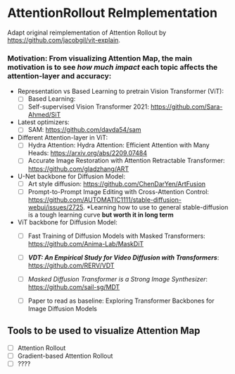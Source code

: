 # AttentionRollout ReImplementation
Adapt original reimplementation of Attention Rollout by https://github.com/jacobgil/vit-explain.

### Motivation: From visualizing Attention Map, the main motivation is to see ***how much impact*** each topic affects the attention-layer and accuracy: ###
- Representation vs Based Learning to pretrain Vision Transformer (ViT):
     - [ ] Based Learning:
     - [ ] Self-supervised Vision Transformer 2021: https://github.com/Sara-Ahmed/SiT
           
- Latest optimizers:
     - [ ] SAM: https://github.com/davda54/sam 

- Different Attention-layer in ViT:
     - [ ] Hydra Attention: Hydra Attention: Efficient Attention with Many Heads: https://arxiv.org/abs/2209.07484 
     - [ ] Accurate Image Restoration with Attention Retractable Transformer: https://github.com/gladzhang/ART

- U-Net backbone for Diffusion Model:
     - [ ] Art style diffusion: https://github.com/ChenDarYen/ArtFusion
     - [ ] Prompt-to-Prompt Image Editing with Cross-Attention Control: https://github.com/AUTOMATIC1111/stable-diffusion-webui/issues/2725. *Learning how to use to general stable-diffusion is a tough learning curve **but worth it in long term**

- ViT backbone for Diffusion Model:
     - [ ] Fast Training of Diffusion Models with Masked Transformers: https://github.com/Anima-Lab/MaskDiT
     - [ ] ***VDT: An Empirical Study for Video Diffusion with Transformers***: https://github.com/RERV/VDT
     - [ ] *Masked Diffusion Transformer is a Strong Image Synthesizer*: https://github.com/sail-sg/MDT
     - [ ] Paper to read as baseline: Exploring Transformer Backbones for Image Diffusion Models


## Tools to be used to visualize Attention Map ##
- [ ] Attention Rollout
- [ ] Gradient-based Attention Rollout
- [ ] ????

